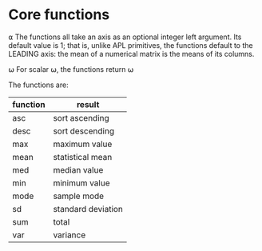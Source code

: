 Core functions
==============

⍺   The functions all take an axis as an 
    optional integer left argument. Its default
    value is 1; that is, unlike APL primitives, 
    the functions default to the LEADING axis: 
    the mean of a numerical matrix is the means 
    of its columns.

⍵   For scalar ⍵, the functions return ⍵

The functions are:

function | result
---------|-------------------
asc      | sort ascending
desc     | sort descending
max      | maximum value
mean     | statistical mean
med      | median value
min      | minimum value
mode     | sample mode
sd       | standard deviation
sum      | total
var      | variance